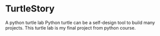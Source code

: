 # TurtleStory
A python turtle lab
Python turtle can be a self-design tool to build many projects.
This turtle lab is my final project from python course.
